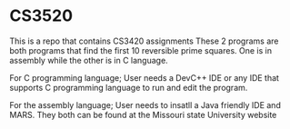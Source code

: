 # CS3520
This is a repo that contains CS3420 assignments
These 2 programs are both programs that find the first 10 reversible prime squares. One is in assembly while the other is in C language.

For C programming language;
User needs a DevC++ IDE or any IDE that supports C programming language to run and edit the program.

For the assembly language;
User needs to insatll a Java friendly IDE and MARS. They both can be found at the Missouri state University website
